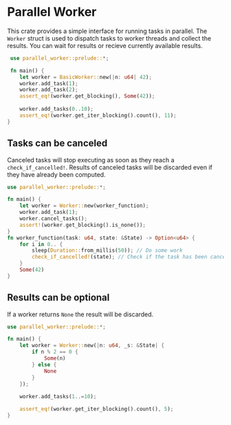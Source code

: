 # Parallel Worker

This crate provides a simple interface for running tasks in parallel.
The `Worker` struct is used to dispatch tasks to worker threads and collect the results.
You can wait for results or recieve currently available results.

```rust
 use parallel_worker::prelude::*;

 fn main() {
    let worker = BasicWorker::new(|n: u64| 42);
    worker.add_task(1);
    worker.add_task(2);
    assert_eq!(worker.get_blocking(), Some(42));
    
    worker.add_tasks(0..10);
    assert_eq!(worker.get_iter_blocking().count(), 11);
}
```

## Tasks can be canceled

Canceled tasks will stop executing as soon as they reach a `check_if_cancelled!`.
Results of canceled tasks will be discarded even if they have already been computed.   

```rust
use parallel_worker::prelude::*;

fn main() {
    let worker = Worker::new(worker_function);
    worker.add_task(1);
    worker.cancel_tasks();
    assert!(worker.get_blocking().is_none());
}
fn worker_function(task: u64, state: &State) -> Option<u64> {
    for i in 0.. {
        sleep(Duration::from_millis(50)); // Do some work
        check_if_cancelled!(state); // Check if the task has been canceled
    }
    Some(42)
}
```

## Results can be optional

If a worker returns `None` the result will be discarded. 

```rust
use parallel_worker::prelude::*;

fn main() {
    let worker = Worker::new(|n: u64, _s: &State| {
        if n % 2 == 0 {
            Some(n)
        } else {
            None
        }
    });
    
    worker.add_tasks(1..=10);

    assert_eq!(worker.get_iter_blocking().count(), 5); 
}
```
